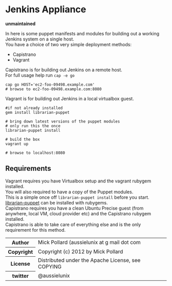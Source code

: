 # Jenkins Appliance

**unmaintained**

In here is some puppet manifests and modules for building out a working Jenkins system on a single host.  
You have a choice of two very simple deployment methods: 

* Capistrano
* Vagrant

Capistrano is for building out Jenkins on a remote host.  
For full usage help run `cap -e go`

    cap go HOST='ec2-foo-09498.example.com'
    # browse to ec2-foo-09498.example.com:8080

Vagrant is for building out Jenkins in a local virtualbox guest.  

    #if not already installed
    gem install librarian-puppet 

    # bring down latest versions of the puppet modules
    # only run this the once
    librarian-puppet install

    # build the box
    vagrant up

    # browse to localhost:8080


## Requirements

Vagrant requires you have Virtualbox setup and the vagrant rubygem installed.  
You will also required to have a copy of the Puppet modules.  
This is a simple once off `librarian-puppet install` before you start.  
[librarian-puppet](http://librarian-puppet.com/) can be installed with rubygems.  
Capistrano requires you have a clean Ubuntu Precise guest (from anywhere, local VM, cloud provider etc) and the Capistrano rubygem installed.  
Capistrano is able to take care of everything else and is the only requirement for this method.  


<table>
  <tr>
    <th>Author</th><td>Mick Pollard (aussielunix at g mail dot com</td>
  </tr>
  <tr>
    <th>Copyright</th><td>Copyright (c) 2012 by Mick Pollard</td>
  </tr>
  <tr>
    <th>License</th><td>Distributed under the Apache License, see COPYING</td>
  </tr>
  <tr>
    <th>twitter </th><td>@aussielunix</td>
  </tr>
</table>
